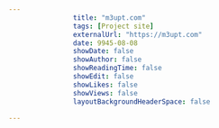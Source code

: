 ---
                title: "m3upt.com"
                tags: [Project site]
                externalUrl: "https://m3upt.com"
                date: 9945-08-08
                showDate: false
                showAuthor: false
                showReadingTime: false
                showEdit: false
                showLikes: false
                showViews: false
                layoutBackgroundHeaderSpace: false
                ---
